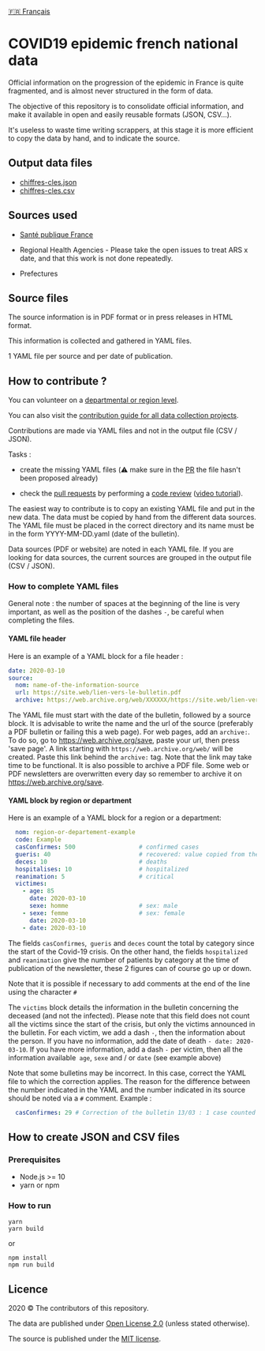 [🇫🇷 Français](README.md)

# COVID19 epidemic french national data

Official information on the progression of the epidemic in France is quite fragmented, and is almost never structured in the form of data.

The objective of this repository is to consolidate official information, and make it available in open and easily reusable formats (JSON, CSV…).

It's useless to waste time writing scrappers, at this stage it is more efficient to copy the data by hand, and to indicate the source.

## Output data files

- [chiffres-cles.json](https://github.com/opencovid19-fr/data/raw/master/dist/chiffres-cles.json)
- [chiffres-cles.csv](https://github.com/opencovid19-fr/data/raw/master/dist/chiffres-cles.csv)

## Sources used

- [Santé publique France](https://www.santepubliquefrance.fr)

- Regional Health Agencies - Please take the open issues to treat ARS x date, and that this work is not done repeatedly.

- Prefectures

## Source files

The source information is in PDF format or in press releases in HTML format.

This information is collected and gathered in YAML files.

1 YAML file per source and per date of publication.


## How to contribute ?

You can volunteer on a [departmental or region level](https://lite.framacalc.org/9fl9-opencovid19-frdata-volontaires).

You can also visit the [contribution guide for all data collection projects](https://github.com/opencovid19-fr/comment-contribuer).

Contributions are made via YAML files and not in the output file (CSV / JSON).

Tasks :

- create the missing YAML files (:warning: make sure in the [PR](https://github.com/opencovid19-fr/data/pulls) the file hasn't been proposed already)

- check the [pull requests](https://github.com/opencovid19-fr/data/pulls) by performing a [code review](https://help.github.com/en/github/collaborating-with-issues-and-pull-requests/about-pull-request-reviews) ([video tutorial](https://www.youtube.com/watch?v=HW0RPaJqm4g)).

The easiest way to contribute is to copy an existing YAML file and put in the new data. The data must be copied by hand from the different data sources. The YAML file must be placed in the correct directory and its name must be in the form YYYY-MM-DD.yaml (date of the bulletin).

Data sources (PDF or website) are noted in each YAML file. If you are looking for data sources, the current sources are grouped in the output file (CSV / JSON).

### How to complete YAML files

General note : the number of spaces at the beginning of the line is very important, as well as the position of the dashes `-`, be careful when completing the files.

#### YAML file header

Here is an example of a YAML block for a file header :

```yaml
date: 2020-03-10
source:
  nom: name-of-the-information-source
  url: https://site.web/lien-vers-le-bulletin.pdf
  archive: https://web.archive.org/web/XXXXXX/https://site.web/lien-vers-le-bulletin
```
The YAML file must start with the date of the bulletin, followed by a source block. It is advisable to write the name and the url of the source (preferably a PDF bulletin or failing this a web page). For web pages, add an `archive:`. To do so, go to https://web.archive.org/save, paste your url, then press 'save page'. A link starting with `https://web.archive.org/web/` will be created. Paste this link behind the `archive:` tag. Note that the link may take time to be functional. It is also possible to archive a PDF file. Some web or PDF newsletters are overwritten every day so remember to archive it on https://web.archive.org/save.

#### YAML block by region or department

Here is an example of a YAML block for a region or a department:

```yaml
  nom: region-or-departement-example
  code: Example
  casConfirmes: 500                  # confirmed cases
  gueris: 40                         # recovered: value copied from the previous YAML file
  deces: 10                          # deaths
  hospitalises: 10                   # hospitalized
  reanimation: 5                     # critical
  victimes:
    - age: 85
      date: 2020-03-10
      sexe: homme                    # sex: male
    - sexe: femme                    # sex: female
      date: 2020-03-10
    - date: 2020-03-10
```

The fields `casConfirmes`,` gueris` and `deces` count the total by category since the start of the Covid-19 crisis. On the other hand, the fields `hospitalized` and `reanimation` give the number of patients by category at the time of publication of the newsletter, these 2 figures can of course go up or down.

Note that it is possible if necessary to add comments at the end of the line using the character `#`

The `victims` block details the information in the bulletin concerning the deceased (and not the infected). Please note that this field does not count all the victims since the start of the crisis, but only the victims announced in the bulletin. For each victim, we add a dash `-`, then the information about the person. If you have no information, add the date of death `- date: 2020-03-10`. If you have more information, add a dash `-` per victim, then all the information available` age`, `sexe` and / or `date` (see example above)

Note that some bulletins may be incorrect. In this case, correct the YAML file to which the correction applies. The reason for the difference between the number indicated in the YAML and the number indicated in its source should be noted via a `#` comment. Example :

```yaml
  casConfirmes: 29 # Correction of the bulletin 13/03 : 1 case counted twice. The value 30 of the bulletin of 12/03 is therefore wrong
```

## How to create JSON and CSV files

### Prerequisites

- Node.js >= 10
- yarn or npm

### How to run

```
yarn
yarn build
```

or

```
npm install
npm run build
```

## Licence

2020 © The contributors of this repository.

The data are published under [Open License 2.0](https://spdx.org/licenses/etalab-2.0.html) (unless stated otherwise).

The source is published under the [MIT license](https://spdx.org/licenses/MIT.html).
